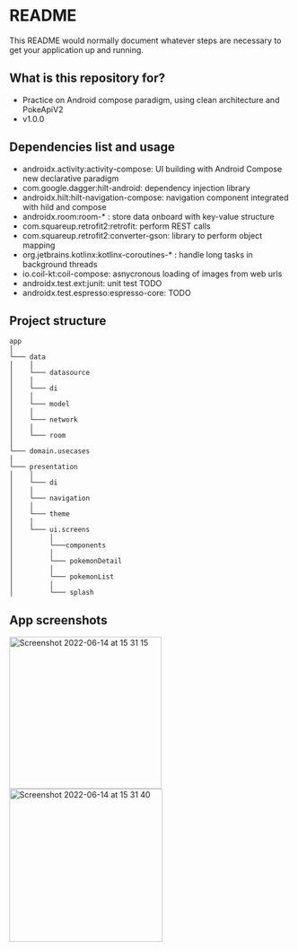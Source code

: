# README #

This README would normally document whatever steps are necessary to get your application up and running.

## What is this repository for? ##

* Practice on Android compose paradigm, using clean architecture and PokeApiV2
* v1.0.0

## Dependencies list and usage ##

* androidx.activity:activity-compose: UI building with Android Compose new declarative paradigm
* com.google.dagger:hilt-android: dependency injection library
* androidx.hilt:hilt-navigation-compose: navigation component integrated with hild and compose
* androidx.room:room-* : store data onboard with key-value structure
* com.squareup.retrofit2:retrofit: perform REST calls
* com.squareup.retrofit2:converter-gson: library to perform object mapping
* org.jetbrains.kotlinx:kotlinx-coroutines-* : handle long tasks in background threads
* io.coil-kt:coil-compose: asnycronous loading of images from web urls
* androidx.test.ext:junit: unit test TODO
* androidx.test.espresso:espresso-core: TODO

## Project structure ##

```
app   
│
└─── data
│    │
│    └─── datasource
│    │
│    └─── di
│    │
│    └─── model
│    │
│    └─── network
│    │
│    └─── room
│         
└─── domain.usecases
│   
└─── presentation
│    │
│    └─── di
│    │
│    └─── navigation
│    │
│    └─── theme
│    │
│    └─── ui.screens
│         │
│         └───components
│         │
│         └─── pokemonDetail
│         │
│         └─── pokemonList
│         │
│         └─── splash
```


## App screenshots ##

<div class="row">
  <div class="column">
    <img width="271" alt="Screenshot 2022-06-14 at 15 31 15" src="https://user-images.githubusercontent.com/107438397/173589489-62de0f96-ea43-4253-8843-acd30d85d69e.png">
  </div>
  <div class="column">
    <img width="273" alt="Screenshot 2022-06-14 at 15 31 40" src="https://user-images.githubusercontent.com/107438397/173618575-abf3fea3-a4a7-4854-8042-795100741694.png">
  </div>
</div>





